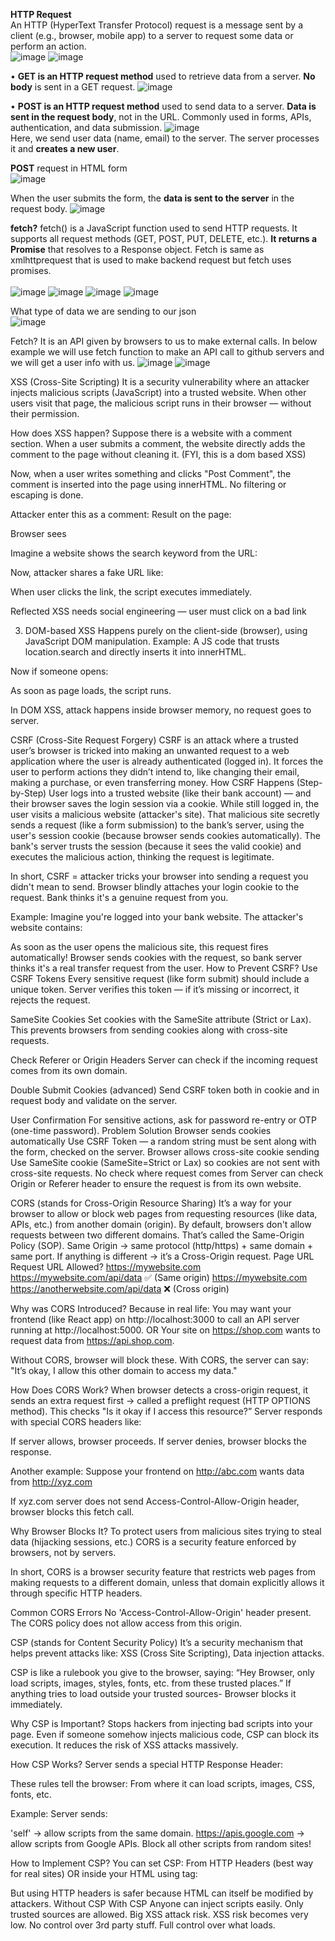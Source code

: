 **HTTP Request** <br>
An HTTP (HyperText Transfer Protocol) request is a message sent by a client (e.g., browser, mobile app) to a server to request some data or perform an action.
<br>
![image](https://github.com/user-attachments/assets/e5b25819-700d-4d18-b18d-fbd7f782c527)
![image](https://github.com/user-attachments/assets/4519f19f-3d59-454f-87cf-75f26c3f50c7)

•	**GET is an HTTP request method** used to retrieve data from a server. **No body** is sent in a GET request.
![image](https://github.com/user-attachments/assets/c9dc3c5c-c72e-475f-a1f8-4db960baa07b)

•	**POST is an HTTP request method** used to send data to a server. **Data is sent in the request body**, not in the URL. Commonly used in forms, APIs, authentication, and data submission.
![image](https://github.com/user-attachments/assets/1f6c0359-c9e8-4aef-a7a4-6822da8dae00)
<br>
Here, we send user data (name, email) to the server. The server processes it and **creates a new user**.

**POST** request in HTML form <br>
![image](https://github.com/user-attachments/assets/d1331f0b-e91d-41fd-9bed-198d7a885444)

When the user submits the form, the **data is sent to the server** in the request body.
![image](https://github.com/user-attachments/assets/78fea19b-40fb-4366-bba1-72a02e160ab4)

**fetch?**
fetch() is a JavaScript function used to send HTTP requests. It supports all request methods (GET, POST, PUT, DELETE, etc.).
**It returns a Promise** that resolves to a Response object.
Fetch is same as xmlhttprequest that is used to make backend request but fetch uses promises. <br>	
![image](https://github.com/user-attachments/assets/0e7f5fb7-9b2f-4149-90b9-528e70f797a1)
![image](https://github.com/user-attachments/assets/466086c8-faf4-4849-a5ef-85563f162c0f)
![image](https://github.com/user-attachments/assets/215efd88-fa16-499e-a09a-4afcb9a2e8ec)
![image](https://github.com/user-attachments/assets/7bbb08fb-0c2d-4dd1-8690-dd9cd8f64882)

What type of data we are sending to our json <br>
![image](https://github.com/user-attachments/assets/120391ca-75be-4a06-b478-17d4d951d6e2)

Fetch? It is an API given by browsers to us to make external calls. In below example we will use fetch function to make an API call to github servers and we will get a user info with us.
![image](https://github.com/user-attachments/assets/94c50de1-faf6-49b5-88f2-77f3154d8032)
![image](https://github.com/user-attachments/assets/95e5ced8-705d-4d43-afaf-74e9421a0d44)


XSS (Cross-Site Scripting)
It is a security vulnerability where an attacker injects malicious scripts (JavaScript) into a trusted website.
When other users visit that page, the malicious script runs in their browser — without their permission.
 

How does XSS happen?
Suppose there is a website with a comment section.
When a user submits a comment, the website directly adds the comment to the page without cleaning it. (FYI, this is a dom based XSS)
 
Now, when a user writes something and clicks "Post Comment", the comment is inserted into the page using innerHTML. No filtering or escaping is done.

Attacker enter this as a comment: <script>alert('You are hacked!')</script>
Result on the page: <p><script>alert('You are hacked!')</script></p>
Browser sees <script> tag and executes it immediately.

Instead of just alert, attackers can: Steal cookies, Redirect users to phishing sites, Install malware, Steal sessions.

How to fix/prevent XSS?
Instead of innerHTML, use textContent:
 

Or use a library like DOMPurify to sanitize the input
 
Sanitize the input: Remove or escape any potentially dangerous characters.
Set HTTP Headers like Content-Security-Policy (CSP) to restrict what scripts can run.
Use innerText/textContent instead of innerHTML if you don't need HTML interpretation.
Validate input on both client and server side

Types of XSS attacks:
1. Stored XSS
Malicious script is stored permanently in the server/database (like in a comment, profile info, etc).
When other users visit the page, the malicious script automatically executes. 
Example: Imagine a comment section: A user submits a blog comment.
The comment is saved to the database without sanitization. When another user views the blog, the malicious script runs.
 
Frontend rendering the comment
 
Malicious input
 
The script is saved in the DB and runs every time someone views the comment section

Stored XSS is the most dangerous because it affects many users without them doing anything.

2. Reflected XSS
Occurs when malicious scripts are embedded in a URL, which executes when the URL is visited.
Example: Attack link → http://site.com/?name=<script>alert('hacked')</script>

Imagine a website shows the search keyword from the URL:
 
Now, attacker shares a fake URL like:
 
When user clicks the link, the script executes immediately.

Reflected XSS needs social engineering — user must click on a bad link

3. DOM-based XSS
Happens purely on the client-side (browser), using JavaScript DOM manipulation.
Example: A JS code that trusts location.search and directly inserts it into innerHTML.
 
Now if someone opens:
 
As soon as page loads, the script runs.

In DOM XSS, attack happens inside browser memory, no request goes to server.

CSRF (Cross-Site Request Forgery)
CSRF is an attack where a trusted user’s browser is tricked into making an unwanted request to a web application where the user is already authenticated (logged in).
It forces the user to perform actions they didn’t intend to, like changing their email, making a purchase, or even transferring money.
How CSRF Happens (Step-by-Step)
User logs into a trusted website (like their bank account) — and their browser saves the login session via a cookie.
While still logged in, the user visits a malicious website (attacker's site).
That malicious site secretly sends a request (like a form submission) to the bank’s server, using the user's session cookie (because browser sends cookies automatically).
The bank's server trusts the session (because it sees the valid cookie) and executes the malicious action, thinking the request is legitimate.

In short,
CSRF = attacker tricks your browser into sending a request you didn't mean to send. Browser blindly attaches your login cookie to the request. Bank thinks it's a genuine request from you.

Example: Imagine you're logged into your bank website.
The attacker's website contains:
 
As soon as the user opens the malicious site, this request fires automatically!
Browser sends cookies with the request, so bank server thinks it's a real transfer request from the user.
How to Prevent CSRF?
Use CSRF Tokens
Every sensitive request (like form submit) should include a unique token.
Server verifies this token — if it’s missing or incorrect, it rejects the request.

SameSite Cookies
Set cookies with the SameSite attribute (Strict or Lax).
This prevents browsers from sending cookies along with cross-site requests.

Check Referer or Origin Headers
Server can check if the incoming request comes from its own domain.

Double Submit Cookies (advanced)
Send CSRF token both in cookie and in request body and validate on the server.

User Confirmation
For sensitive actions, ask for password re-entry or OTP (one-time password).
Problem	Solution
Browser sends cookies automatically	Use CSRF Token — a random string must be sent along with the form, checked on the server.
Browser allows cross-site cookie sending	Use SameSite cookie (SameSite=Strict or Lax) so cookies are not sent with cross-site requests.
No check where request comes from	Server can check Origin or Referer header to ensure the request is from its own website.

 

CORS (stands for Cross-Origin Resource Sharing)
It’s a way for your browser to allow or block web pages from requesting resources (like data, APIs, etc.) from another domain (origin).
By default, browsers don't allow requests between two different domains. That’s called the Same-Origin Policy (SOP).
Same Origin → same protocol (http/https) + same domain + same port.
If anything is different → it’s a Cross-Origin request.
Page URL	Request URL	Allowed?
https://mywebsite.com	https://mywebsite.com/api/data	✅ (Same origin)
https://mywebsite.com	https://anotherwebsite.com/api/data	❌ (Cross origin)


Why was CORS Introduced?
Because in real life:
You may want your frontend (like React app) on http://localhost:3000 to call an API server running at http://localhost:5000.
OR Your site on https://shop.com wants to request data from https://api.shop.com.

Without CORS, browser will block these.
With CORS, the server can say: "It’s okay, I allow this other domain to access my data."

How Does CORS Work?
When browser detects a cross-origin request, it sends an extra request first → called a preflight request (HTTP OPTIONS method).
This checks "Is it okay if I access this resource?”
Server responds with special CORS headers like:
 
If server allows, browser proceeds. If server denies, browser blocks the response.

Another example: Suppose your frontend on http://abc.com wants data from http://xyz.com
 
If xyz.com server does not send Access-Control-Allow-Origin header, browser blocks this fetch call.

Why Browser Blocks It?
To protect users from malicious sites trying to steal data (hijacking sessions, etc.)
CORS is a security feature enforced by browsers, not by servers.

In short, 
CORS is a browser security feature that restricts web pages from making requests to a different domain, unless that domain explicitly allows it through specific HTTP headers.

Common CORS Errors
No 'Access-Control-Allow-Origin' header present. 
The CORS policy does not allow access from this origin.

CSP (stands for Content Security Policy)
It’s a security mechanism that helps prevent attacks like: XSS (Cross Site Scripting), Data injection attacks.

CSP is like a rulebook you give to the browser, saying: “Hey Browser, only load scripts, images, styles, fonts, etc. from these trusted places.”
If anything tries to load outside your trusted sources- Browser blocks it immediately.

Why CSP is Important?
Stops hackers from injecting bad scripts into your page. Even if someone somehow injects malicious code, CSP can block its execution. It reduces the risk of XSS attacks massively.

How CSP Works?
Server sends a special HTTP Response Header:
 
These rules tell the browser: From where it can load scripts, images, CSS, fonts, etc.

Example: Server sends:
 
'self' → allow scripts from the same domain.
https://apis.google.com → allow scripts from Google APIs.
Block all other scripts from random sites!

How to Implement CSP?
You can set CSP:
From HTTP Headers (best way for real sites) OR inside your HTML using <meta> tag:
 
But using HTTP headers is safer because HTML <meta> can itself be modified by attackers.
Without CSP	With CSP
Anyone can inject scripts easily.	Only trusted sources are allowed.
Big XSS attack risk.	XSS risk becomes very low.
No control over 3rd party stuff.	Full control over what loads.


